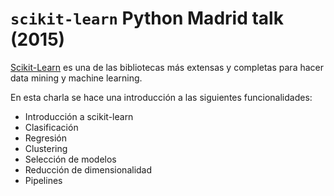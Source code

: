# `scikit-learn` Python Madrid talk (2015)

<a href="http://scikit-learn.org" target="_blank">Scikit-Learn</a> es una de las bibliotecas más extensas y completas para hacer data mining y machine learning.

En esta charla se hace una introducción a las siguientes funcionalidades:

 + Introducción a scikit-learn
 + Clasificación
 + Regresión
 + Clustering
 + Selección de modelos
 + Reducción de dimensionalidad
 + Pipelines
